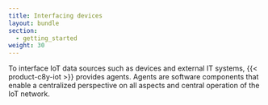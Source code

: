 ```yaml
---
title: Interfacing devices
layout: bundle
section:
  - getting_started
weight: 30
---
```


To interface IoT data sources such as devices and external IT systems, {{< product-c8y-iot >}} provides agents. Agents are software components that enable a centralized perspective on all aspects and central operation of the IoT network.
